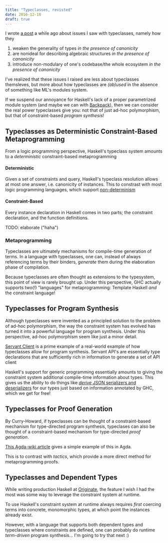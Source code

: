 ```yaml
---
title: "Typeclasses, revisted"
date: 2016-12-18
draft: true
---
```


I wrote [a post](./posts/typeclasses) a while ago about issues I saw with typeclasses, namely how they

1. weaken the generality of types *in the presence of canonicity*
2. are nonideal for describing algebraic structures *in the presence of canonicity*
3. introduce non-modulary of one's codebase/the whole ecosystem *in the presence of canonicity*

I've realized that these issues I raised are less about typeclasses themsleves, but more about how typeclasses are *(ab)used* in the absence of something like ML's modules system.

If we suspend our annoyance for Haskell's lack of a proper parametrized module system (and maybe we can with [Backpack](http://blog.ezyang.com/category/haskell/backpack/)), then we can consider the real power typeclasses give you: not that of just ad-hoc polymorphism, but that of constraint-based *program synthesis*!

## Typeclasses as Deterministic Constraint-Based Metaprogramming
From a logic programming perspective, Haskell's typeclass system amounts to a *deterministic* constraint-based metaprogramming

#### Deterministic
Given a set of constraints and query, Haskell's typeclass resolution allows at most one answer, i.e. canonicity of instances.
This to constrast with most logic programming languages, which support [non-determinism](https://en.wikipedia.org/wiki/Nondeterministic_programming)

#### Constraint-Based
Every instance declaration in Haskell comes in two parts; the constraint declaration, and the function definitions.

TODO: elaborate ("haha")

### Metaprogramming
Typeclasses are ultimately mechanisms for compile-time generation of terms. In a language with typeclasses, one can, instead of always referencing terms by their binders, *generate* them during the elaboration phase of compilation.

Because typeclasses are often thought as extensions to the typesystem, this point of view is rarely brought up. Under this perspective, GHC actually supports two(!) "languages" for metaprogramming: Template Haskell *and* the constraint language!


## Typeclasses for Program Synthesis

Although typeclasses were invented as a principled solution to the problem of ad-hoc polymorphism, the way the constraint system has evolved has turned it into a powerful language for program synthesis. Under this perspective, ad-hoc polymorphism seem like just a minor detail.


[Servant Client](https://hackage.haskell.org/package/servant-client) is a prime example of a real-world example of how typeclasses allow for program synthesis. Servant API's are essentially type declarations that are sufficiently rich in information to generate a set of API client

Haskell's support for generic programming essentially amounts to giving the constraint system additional compile-time information about types. This gives us the ability to do things like [*derive* JSON serializers and deserializers](https://artyom.me/aeson#records-and-json-generics) for our types just based on information annotated by GHC, which we get for free!

## Typeclasses for Proof Generation
By Curry-Howard, if typeclasses can be thought of a constraint-based mechanism for type-directed program synthesis, typeclases can also be thought of a constraint-based mechanism for type-directed *proof generation*.

[This Agda-wiki article](http://agda.readthedocs.io/en/latest/language/instance-arguments.html#proof-search) gives a simple example of this in Agda.

This is to contrast with *tactics*, which provide a more direct method for metaprogramming proofs.

## Typeclasses and Dependent Types

While writing production Haskell at [Originate](http://www.originate.com/), the feature I wish I had the most was some way to leverage the constraint system at runtime.

To use Haskell's constraint system at runtime always requires *first* coercing terms into concrete, monomorphic types, at which point the instances already exist. 

However, with a language that supports both dependent types and typeclasses where constraints are defined, one can probably do runtime *term-driven* program synthesis... I'm going to try that next :)
